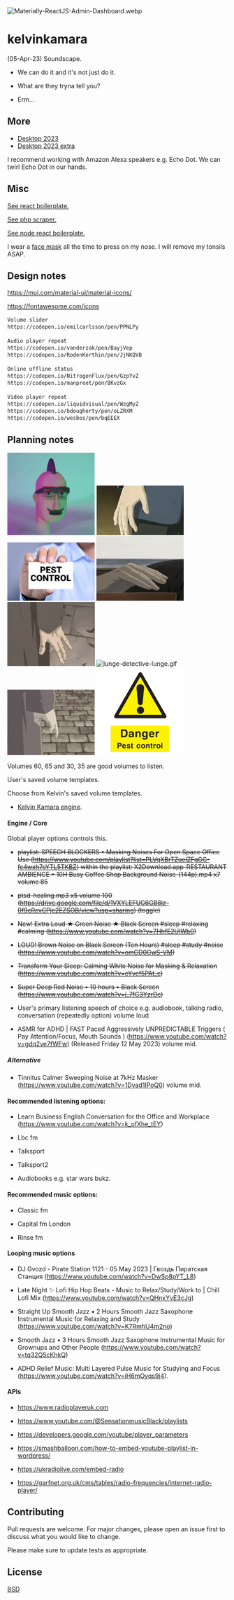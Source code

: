 <img src="https://codedthemes.com/wp-content/uploads/edd/2022/05/Materially-ReactJS-Admin-Dashboard.webp" alt="Materially-ReactJS-Admin-Dashboard.webp" width=""/>

# kelvinkamara

(05-Apr-23) Soundscape.

- We can do it and it's not just do it.

- What are they tryna tell you?

- Erm...

## More

* [Desktop 2023](https://raw.githubusercontent.com/kkamara/useful/main/desktop-2023.png)
* [Desktop 2023 extra](https://github.com/kkamara/useful/commit/a9e620925598c945ad71501388dc615f4b381d33)

I recommend working with Amazon Alexa speakers e.g. Echo Dot. We can twirl Echo Dot in our hands.

## Misc

[See react boilerplate.](https://github.com/kkamara/react-boilerplate)

[See php scraper.](https://github.com/kkamara/php-scraper)

[See node react boilerplate.](https://github.com/kkamara/node-react-boilerplate)

I wear a [face mask](https://www.amazon.co.uk/gp/product/B08FK54H5Q) all the time to press on my nose. I will remove my tonsils ASAP.

## Design notes

https://mui.com/material-ui/material-icons/

https://fontawesome.com/icons

```
Volume slider
https://codepen.io/emilcarlsson/pen/PPNLPy

Audio player repeat
https://codepen.io/vanderzak/pen/BayjVep
https://codepen.io/RodenKerthin/pen/JjNKQVB

Online offline status
https://codepen.io/NitrogenFlux/pen/GzpYvZ
https://codepen.io/manpreet/pen/BKvzGx

Video player repeat
https://codepen.io/liquidvisual/pen/WzgMyZ
https://codepen.io/bdougherty/pen/oLZRXM
https://codepen.io/wesbos/pen/bqEEEX
```

## Planning notes

<img src="https://github.com/kkamara/kelvinkamara/raw/main/src/assets/images/theme/7a9d19582078b79d38bb5f1514847e35.gif" alt="7a9d19582078b79d38bb5f1514847e35.gif" width="200"/> <img src="https://github.com/kkamara/kelvinkamara/raw/main/src/assets/images/theme/eed1e1fb46beb07cb967c8c7b98faf799738ae47_00.gif" alt="eed1e1fb46beb07cb967c8c7b98faf799738ae47_00.gif" width="200"/> <img src="https://raw.githubusercontent.com/kkamara/kelvinkamara/main/src/assets/images/theme/how-to-choose-a-pest-control-company.webp" alt="how-to-choose-a-pest-control-company.webp" width="200"/> <img src="https://github.com/kkamara/kelvinkamara/raw/main/src/assets/images/theme/inspector-lunge-lunge%20(1).gif" alt="inspector-lunge-lunge%20(1).gif" width="200"/> <img src="https://github.com/kkamara/kelvinkamara/raw/main/src/assets/images/theme/inspector-lunge-lunge.gif" alt="inspector-lunge-lunge.gif" width="200"/> <img src="https://github.com/kkamara/kelvinkamara/raw/main/src/assets/images/theme/lunge-detective-lunge.gif" alt="lunge-detective-lunge.gif" width="200"/> <img src="https://github.com/kkamara/kelvinkamara/raw/main/src/assets/images/theme/monster-anime.gif" alt="monster-anime.gif" width="200"/> <img src="https://github.com/kkamara/kelvinkamara/raw/main/src/assets/images/theme/pest-control-sign-778440.png" alt="pest-control-sign-778440.png" width="200"/>

Volumes 60, 65 and 30, 35 are good volumes to listen.

User's saved volume templates.

Choose from Kelvin's saved volume templates.

* [Kelvin Kamara engine](https://github.com/kkamara/kelvinkamara#engine--core).

#### Engine / Core

Global player options controls this.

* ~~playlist: SPEECH BLOCKERS • Masking Noises For Open Space Office Use (https://www.youtube.com/playlist?list=PLVqXBrTZueIZFgGC-fc4wxh7eYTL5TKBZ)
within the playlist: X2Download.app-RESTAURANT AMBIENCE • 10H Busy Coffee Shop Background Noise-(144p).mp4 x7 volume 85~~

* ~~ptsd-healing.mp3 x5 volume 100 (https://drive.google.com/file/d/1VXYLEFUG6GB8jz-0f9cRcvCPje2EZSOB/view?usp=sharing) (toggle)~~

* ~~New! Extra Loud ★ Green Noise ★ Black Screen #sleep #relaxing #calming (https://www.youtube.com/watch?v=7HhfE2UlWb0)~~

* ~~LOUD! Brown Noise on Black Screen (Ten Hours) #sleep #study #noise (https://www.youtube.com/watch?v=omGD0GwS-VM)~~

* ~~Transform Your Sleep: Calming White Noise for Masking & Relaxation (https://www.youtube.com/watch?v=eYvef5PAt_c)~~

* ~~Super Deep Red Noise • 10 hours • Black Screen (https://www.youtube.com/watch?v=j_7fC3YzrDc)~~

* User's primary listening speech of choice e.g. audiobook, talking radio, conversation (repeatedly option) volume loud

* ASMR for ADHD | FAST Paced Aggressively UNPREDICTABLE Triggers ( Pay Attention/Focus, Mouth Sounds ) (https://www.youtube.com/watch?v=gdq2ve7fWFw) (Released Friday 12 May 2023) volume mid.

##### Alternative

* Tinnitus Calmer Sweeping Noise at 7kHz Masker (https://www.youtube.com/watch?v=1Dyad1IPoQ0) volume mid.

#### Recommended listening options:

* Learn Business English Conversation for the Office and Workplace (https://www.youtube.com/watch?v=k_ofXhe_tEY)

* Lbc fm

- Talksport

- Talksport2

- Audiobooks e.g. star wars bukz.

#### Recommended music options:

* Classic fm

- Capital fm London

- Rinse fm

#### Looping music options

* DJ Gvozd - Pirate Station 1121 - 05 May 2023 | Гвоздь Пиратская Станция (https://www.youtube.com/watch?v=DwSp8pYT_L8)

* Late Night ✨ Lofi Hip Hop Beats - Music to Relax/Study/Work to | Chill Lofi Mix (https://www.youtube.com/watch?v=QHnxYvE3cJg)

* Straight Up Smooth Jazz • 2 Hours Smooth Jazz Saxophone Instrumental Music for Relaxing and Study (https://www.youtube.com/watch?v=K7RmhU4m2no)

* Smooth Jazz • 3 Hours Smooth Jazz Saxophone Instrumental Music for Grownups and Other People (https://www.youtube.com/watch?v=tq32Q5cKhkQ)

* ADHD Relief Music: Multi Layered Pulse Music for Studying and Focus (https://www.youtube.com/watch?v=iH6mOyqs9j4).

#### APIs

* https://www.radioplayeruk.com

* https://www.youtube.com/@SensationmusicBlack/playlists

* https://developers.google.com/youtube/player_parameters

* https://smashballoon.com/how-to-embed-youtube-playlist-in-wordpress/

* https://ukradiolive.com/embed-radio

* https://garfnet.org.uk/cms/tables/radio-frequencies/internet-radio-player/

## Contributing
Pull requests are welcome. For major changes, please open an issue first to discuss what you would like to change.

Please make sure to update tests as appropriate.

## License
[BSD](https://opensource.org/licenses/BSD-3-Clause)
